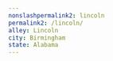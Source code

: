 ```yaml
---
﻿nonslashpermalink2: lincoln
permalink2: /lincoln/
alley: Lincoln
city: Birmingham
state: Alabama
---
```

